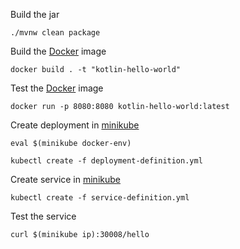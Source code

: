Build the jar

`./mvnw clean package`

Build the [Docker](https://www.docker.com/) image

`docker build . -t "kotlin-hello-world"`

Test the [Docker](https://www.docker.com/) image

`docker run -p 8080:8080 kotlin-hello-world:latest`

Create deployment in [minikube](https://kubernetes.io/docs/setup/minikube/)

`eval $(minikube docker-env)`

`kubectl create -f deployment-definition.yml`

Create service in [minikube](https://kubernetes.io/docs/setup/minikube/)

`kubectl create -f service-definition.yml`

Test the service

`curl $(minikube ip):30008/hello`

